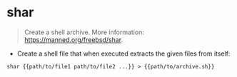# shar

> Create a shell archive.
> More information: <https://manned.org/freebsd/shar>.

- Create a shell file that when executed extracts the given files from itself:

`shar {{path/to/file1 path/to/file2 ...}} > {{path/to/archive.sh}}`
